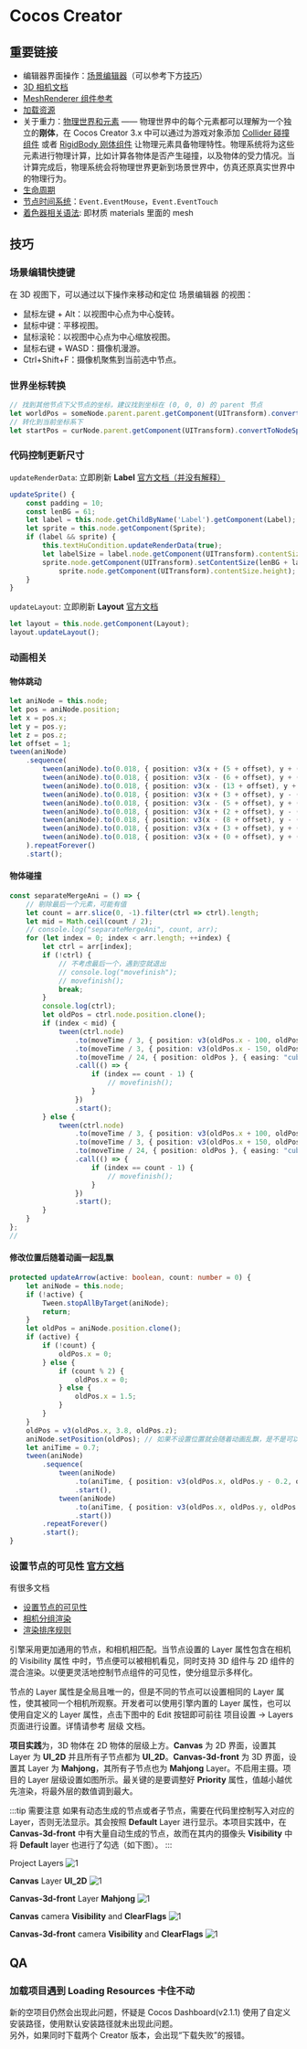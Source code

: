 # Cocos Creator

## 重要链接

- 编辑器界面操作：[场景编辑器](https://docs.cocos.com/creator/3.4/manual/zh/editor/scene/)（可以参考下方[技巧](#场景编辑快捷键)）
- [3D 相机文档](https://docs.cocos.com/creator/3.4/manual/zh/editor/components/camera-component.html)
- [MeshRenderer 组件参考](https://docs.cocos.com/creator/3.4/manual/zh/engine/renderable/model-component.html)
- [加载资源](https://docs.cocos.com/creator/3.4/manual/zh/asset/dynamic-load-resources.html)
- 关于重力：[物理世界和元素](https://docs.cocos.com/creator/3.4/manual/zh/physics/physics.html#%E7%89%A9%E7%90%86%E4%B8%96%E7%95%8C%E5%92%8C%E5%85%83%E7%B4%A0) —— 物理世界中的每个元素都可以理解为一个独立的**刚体**，在 Cocos Creator 3.x 中可以通过为游戏对象添加 [Collider 碰撞组件](https://docs.cocos.com/creator/3.4/manual/zh/physics/physics-collider.html) 或者 [RigidBody 刚体组件](https://docs.cocos.com/creator/3.4/manual/zh/physics/physics-rigidbody.html) 让物理元素具备物理特性。物理系统将为这些元素进行物理计算，比如计算各物体是否产生碰撞，以及物体的受力情况。当计算完成后，物理系统会将物理世界更新到场景世界中，仿真还原真实世界中的物理行为。
- [生命周期](https://docs.cocos.com/creator/3.4/manual/zh/scripting/life-cycle-callbacks.html)
- [节点时间系统](https://docs.cocos.com/creator/3.4/manual/zh/engine/event/event-node.html)：`Event.EventMouse`，`Event.EventTouch`
- [着色器相关语法](https://docs.cocos.com/creator/3.4/manual/zh/shader/effect-syntax.html): 即材质 materials 里面的 mesh

## 技巧

### 场景编辑快捷键

在 3D 视图下，可以通过以下操作来移动和定位 场景编辑器 的视图：

- 鼠标左键 + Alt：以视图中心点为中心旋转。
- 鼠标中键：平移视图。
- 鼠标滚轮：以视图中心点为中心缩放视图。
- 鼠标右键 + WASD：摄像机漫游。
- Ctrl+Shift+F：摄像机聚焦到当前选中节点。

### 世界坐标转换

```ts
// 找到其他节点下父节点的坐标，建议找到坐标在 (0, 0, 0) 的 parent 节点
let worldPos = someNode.parent.parent.getComponent(UITransform).convertToWorldSpaceAR(someNode.position);
// 转化到当前坐标系下
let startPos = curNode.parent.getComponent(UITransform).convertToNodeSpaceAR(worldPos);
```

### 代码控制更新尺寸

`updateRenderData`: 立即刷新 **Label** <Badge type="info">[官方文档（并没有解释）](https://docs.cocos.com/creator/3.4/api/zh/ui/Class/Label?id=updaterenderdata)</Badge>

```ts
updateSprite() {
    const padding = 10;
    const lenBG = 61;
    let label = this.node.getChildByName('Label').getComponent(Label);
    let sprite = this.node.getComponent(Sprite);
    if (label && sprite) {
        this.textHuCondition.updateRenderData(true);
        let labelSize = label.node.getComponent(UITransform).contentSize;
        sprite.node.getComponent(UITransform).setContentSize(lenBG + labelSize.width + padding * 2,
            sprite.node.getComponent(UITransform).contentSize.height);
    }
}
```

`updateLayout`: 立即刷新 **Layout** <Badge type="info">[官方文档](https://docs.cocos.com/creator/3.4/api/zh/ui/Class/Layout?id=updatelayout)</Badge>

```ts
let layout = this.node.getComponent(Layout);
layout.updateLayout();
```

### 动画相关

#### 物体跳动

```ts
let aniNode = this.node;
let pos = aniNode.position;
let x = pos.x;
let y = pos.y;
let z = pos.z;
let offset = 1;
tween(aniNode)
    .sequence(
        tween(aniNode).to(0.018, { position: v3(x + (5 + offset), y + (offset + 7), z) }).start(),
        tween(aniNode).to(0.018, { position: v3(x - (6 + offset), y + (offset + 7), z) }).start(),
        tween(aniNode).to(0.018, { position: v3(x - (13 + offset), y + (offset + 3), z) }).start(),
        tween(aniNode).to(0.018, { position: v3(x + (3 + offset), y - (6 + offset), z) }).start(),
        tween(aniNode).to(0.018, { position: v3(x - (5 + offset), y + (offset + 5), z) }).start(),
        tween(aniNode).to(0.018, { position: v3(x + (2 + offset), y - (8 + offset), z) }).start(),
        tween(aniNode).to(0.018, { position: v3(x - (8 + offset), y - (10 + offset), z) }).start(),
        tween(aniNode).to(0.018, { position: v3(x + (3 + offset), y + (offset + 10), z) }).start(),
        tween(aniNode).to(0.018, { position: v3(x + (0 + offset), y + (offset + 0), z) }).start()
    ).repeatForever()
    .start();
```

#### 物体碰撞

```ts
const separateMergeAni = () => {
    // 剔除最后一个元素，可能有值
    let count = arr.slice(0, -1).filter(ctrl => ctrl).length;
    let mid = Math.ceil(count / 2);
    // console.log("separateMergeAni", count, arr);
    for (let index = 0; index < arr.length; ++index) {
        let ctrl = arr[index];
        if (!ctrl) {
            // 不考虑最后一个，遇到空就退出
            // console.log("movefinish");
            // movefinish();
            break;
        }
        console.log(ctrl);
        let oldPos = ctrl.node.position.clone();
        if (index < mid) {
            tween(ctrl.node)
                .to(moveTime / 3, { position: v3(oldPos.x - 100, oldPos.y, oldPos.z) }, { easing: "cubicIn" })
                .to(moveTime / 3, { position: v3(oldPos.x - 150, oldPos.y, oldPos.z) })
                .to(moveTime / 24, { position: oldPos }, { easing: "cubicOut" })
                .call(() => {
                    if (index == count - 1) {
                        // movefinish();
                    }
                })
                .start();
        } else {
            tween(ctrl.node)
                .to(moveTime / 3, { position: v3(oldPos.x + 100, oldPos.y, oldPos.z) }, { easing: "cubicIn" })
                .to(moveTime / 3, { position: v3(oldPos.x + 150, oldPos.y, oldPos.z) })
                .to(moveTime / 24, { position: oldPos }, { easing: "cubicOut" })
                .call(() => {
                    if (index == count - 1) {
                        // movefinish();
                    }
                })
                .start();
        }
    }
};
//
```

#### 修改位置后随着动画一起乱飘

```ts
protected updateArrow(active: boolean, count: number = 0) {        
    let aniNode = this.node;
    if (!active) {
        Tween.stopAllByTarget(aniNode);
        return;
    }
    let oldPos = aniNode.position.clone();
    if (active) {
        if (!count) {
            oldPos.x = 0;
        } else {
            if (count % 2) {
                oldPos.x = 0;
            } else {
                oldPos.x = 1.5;
            }
        }
    }
    oldPos = v3(oldPos.x, 3.8, oldPos.z);
    aniNode.setPosition(oldPos); // 如果不设置位置就会随着动画乱飘，是不是可以当作其他需求的 feature？
    let aniTime = 0.7;
    tween(aniNode)
        .sequence(
            tween(aniNode)
                .to(aniTime, { position: v3(oldPos.x, oldPos.y - 0.2, oldPos.z), scale: v3(0.9, 0.9, 0.9) })
                .start(),
            tween(aniNode)
                .to(aniTime, { position: v3(oldPos.x, oldPos.y, oldPos.z), scale: v3(1, 1, 1) })
                .start())
        .repeatForever()
        .start();
}            
```

### 设置节点的可见性     <Badge type="info">[官方文档](https://docs.cocos.com/creator/3.4/manual/zh/concepts/scene/node-component.html#%E8%AE%BE%E7%BD%AE%E8%8A%82%E7%82%B9%E7%9A%84%E5%8F%AF%E8%A7%81%E6%80%A7)</Badge>

有很多文档

- [设置节点的可见性](https://docs.cocos.com/creator/3.4/manual/zh/concepts/scene/node-component.html#%E8%AE%BE%E7%BD%AE%E8%8A%82%E7%82%B9%E7%9A%84%E5%8F%AF%E8%A7%81%E6%80%A7)
- [相机分组渲染](https://docs.cocos.com/creator/3.4/manual/zh/editor/components/camera-component.html#%E7%9B%B8%E6%9C%BA%E5%88%86%E7%BB%84%E6%B8%B2%E6%9F%93)
- [渲染排序规则](https://docs.cocos.com/creator/3.4/manual/zh/ui-system/components/engine/priority.html#%E6%B3%A8%E6%84%8F%E4%BA%8B%E9%A1%B9)

引擎采用更加通用的节点，和相机相匹配。当节点设置的 Layer 属性包含在相机的 Visibility 属性 中时，节点便可以被相机看见，同时支持 3D 组件与 2D 组件的混合渲染。以便更灵活地控制节点组件的可见性，使分组显示多样化。

节点的 Layer 属性是全局且唯一的，但是不同的节点可以设置相同的 Layer 属性，使其被同一个相机所观察。开发者可以使用引擎内置的 Layer 属性，也可以使用自定义的 Layer 属性，点击下图中的 Edit 按钮即可前往 项目设置 -> Layers 页面进行设置。详情请参考 层级 文档。

**项目实践**为，3D 物体在 2D 物体的层级上方。**Canvas** 为 2D 界面，设置其 Layer 为 **UI_2D** 并且所有子节点都为 **UI_2D**。**Canvas-3d-front** 为 3D 界面，设置其 Layer 为 **Mahjong**，其所有子节点也为 **Mahjong** Layer。不启用主摄。项目的 Layer 层级设置如图所示。最关键的是要调整好 **Priority** 属性，值越小越优先渲染，将最外层的数值调到最大。

:::tip 需要注意
如果有动态生成的节点或者子节点，需要在代码里控制写入对应的 Layer，否则无法显示。其会按照 **Default** Layer 进行显示。本项目实践中，在 **Canvas-3d-front** 中有大量自动生成的节点，故而在其内的摄像头 **Visibility** 中将 **Default** layer 也进行了勾选（如下图）。
:::

Project Layers
![1](/img/code/cocos/layers.png)

**Canvas** Layer **UI_2D**
![1](/img/code/cocos/canvas.png)

**Canvas-3d-front** Layer **Mahjong**
![1](/img/code/cocos/canvas-front-3d.png)

**Canvas** camera **Visibility** and **ClearFlags**
![1](/img/code/cocos/canvas-2d-camera.png)

**Canvas-3d-front** camera **Visibility** and **ClearFlags**
![1](/img/code/cocos/canvas-3d-camera.png)

## QA

### 加载项目遇到 Loading Resources 卡住不动

新的空项目仍然会出现此问题，怀疑是 Cocos Dashboard(v2.1.1) 使用了自定义安装路径，使用默认安装路径就未出现此问题。  
另外，如果同时下载两个 Creator 版本，会出现“下载失败”的报错。

